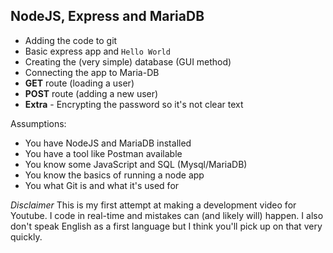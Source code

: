## NodeJS, Express and MariaDB
- Adding the code to git
- Basic express app and `Hello World`
- Creating the (very simple) database (GUI method)
- Connecting the app to Maria-DB
- **GET** route (loading a user)
- **POST** route (adding a new user)
- **Extra** - Encrypting the password so it's not clear text

Assumptions:
- You have NodeJS and MariaDB installed
- You have a tool like Postman available
- You know some JavaScript and SQL (Mysql/MariaDB)
- You know the basics of running a node app
- You what Git is and what it's used for

_Disclaimer_
This is my first attempt at making a development video for Youtube. I code in real-time and mistakes can (and likely will) happen. I also don't speak English as a first language but I think you'll pick up on that very quickly.
